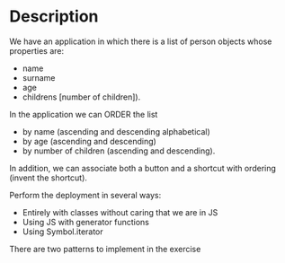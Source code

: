 # Description

We have an application in which there is a list of person objects whose properties are:

- name
- surname
- age
- childrens [number of children]).

In the application we can ORDER the list

- by name (ascending and descending alphabetical)
- by age (ascending and descending)
- by number of children (ascending and descending).

In addition, we can associate both a button and a shortcut with ordering (invent the shortcut).

Perform the deployment in several ways:

- Entirely with classes without caring that we are in JS
- Using JS with generator functions
- Using Symbol.iterator

There are two patterns to implement in the exercise
